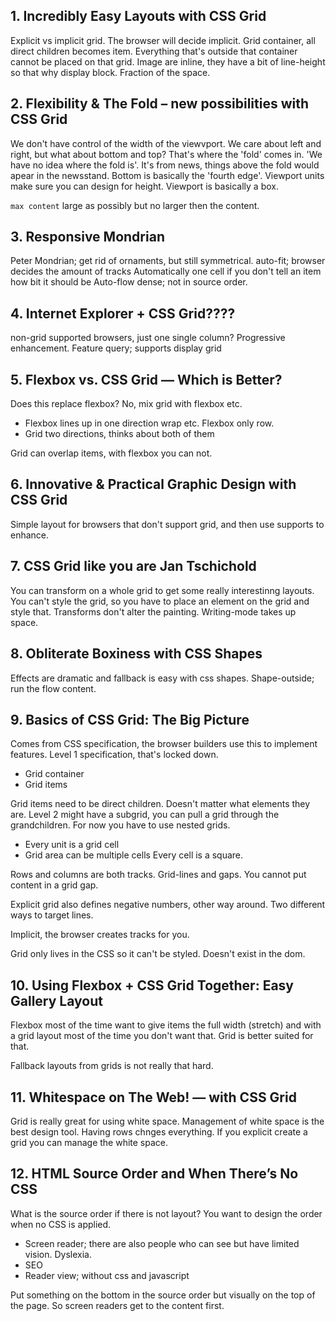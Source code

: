## 1. Incredibly Easy Layouts with CSS Grid
Explicit vs implicit grid. The browser will decide implicit.
Grid container, all direct children becomes item. Everything that's outside that container cannot be placed on that grid.
Image are inline, they have a bit of line-height so that why display block.
Fraction of the space.

## 2. Flexibility & The Fold – new possibilities with CSS Grid
We don't have control of the width of the viewvport.
We care about left and right, but what about bottom and top? That's where the 'fold' comes in.
'We have no idea where the fold is'. It's from news, things above the fold would apear in the newsstand.
Bottom is basically the 'fourth edge'. Viewport units make sure you can design for height.
Viewport is basically a box.

`max content` large as possibly but no larger then the content.

## 3. Responsive Mondrian
Peter Mondrian; get rid of ornaments, but still symmetrical.
auto-fit; browser decides the amount of tracks
Automatically one cell if you don't tell an item how bit it should be
Auto-flow dense; not in source order.

## 4. Internet Explorer + CSS Grid????
non-grid supported browsers, just one single column? Progressive enhancement.
Feature query; supports display grid

## 5. Flexbox vs. CSS Grid — Which is Better?
Does this replace flexbox? No, mix grid with flexbox etc.
* Flexbox lines up in one direction wrap etc. Flexbox only row.
* Grid two directions, thinks about both of them

Grid can overlap items, with flexbox you can not.

## 6. Innovative & Practical Graphic Design with CSS Grid
Simple layout for browsers that don't support grid, and then use supports to enhance.

## 7. CSS Grid like you are Jan Tschichold
You can transform on a whole grid to get some really interestinng layouts.
You can't style the grid, so you have to place an element on the grid and style that.
Transforms don't alter the painting. Writing-mode takes up space.

## 8. Obliterate Boxiness with CSS Shapes
Effects are dramatic and fallback is easy with css shapes.
Shape-outside; run the flow content.

## 9. Basics of CSS Grid: The Big Picture
Comes from CSS specification, the browser builders use this to implement features.
Level 1 specification, that's locked down.
* Grid container
* Grid items

Grid items need to be direct children. Doesn't matter what elements they are.
Level 2 might have a subgrid, you can pull a grid through the grandchildren.
For now you have to use nested grids.

* Every unit is a grid cell
* Grid area can be multiple cells
Every cell is a square.

Rows and columns are both tracks.
Grid-lines and gaps. You cannot put content in a grid gap.

Explicit grid also defines negative numbers, other way around.
Two different ways to target lines.

Implicit, the browser creates tracks for you.

Grid only lives in the CSS so it can't be styled. Doesn't exist in the dom.

## 10. Using Flexbox + CSS Grid Together: Easy Gallery Layout
Flexbox most of the time want to give items the full width (stretch) and with a grid
layout most of the time you don't want that. Grid is better suited for that.

Fallback layouts from grids is not really that hard.

## 11. Whitespace on The Web! — with CSS Grid
Grid is really great for using white space.
Management of white space is the best design tool. 
Having rows chnges everything. If you explicit create a grid you can manage the white space.

## 12. HTML Source Order and When There’s No CSS
What is the source order if there is not layout? You want to design the order
when no CSS is applied.
* Screen reader; there are also people who can see but have limited vision. Dyslexia.
* SEO
* Reader view; without css and javascript

Put something on the bottom in the source order but visually on the top of the page. So screen readers
get to the content first.

